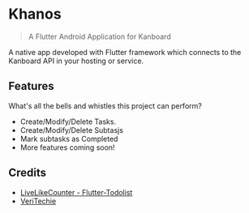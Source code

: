 # Khanos
> A Flutter Android Application for Kanboard

A native app developed with Flutter framework which connects to the Kanboard API in your hosting or service.


## Features

What's all the bells and whistles this project can perform?
* Create/Modify/Delete Tasks.
* Create/Modify/Delete Subtasjs
* Mark subtasks as Completed
* More features coming soon!

## Credits
* [LiveLikeCounter - Flutter-Todolist]
* [VeriTechie]


[LiveLikeCounter - Flutter-Todolist]: https://github.com/LiveLikeCounter/Flutter-Todolist
[VeriTechie]: https://github.com/VeroMoreno
